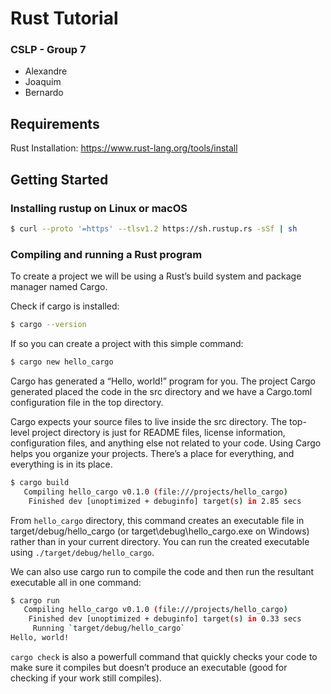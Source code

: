 # Rust Tutorial 

### CSLP - Group 7
- Alexandre
- Joaquim
- Bernardo

## Requirements
Rust Installation: https://www.rust-lang.org/tools/install

## Getting Started

### Installing rustup on Linux or macOS
```bash
$ curl --proto '=https' --tlsv1.2 https://sh.rustup.rs -sSf | sh
```

### Compiling and running a Rust program
To create a project we will be using a Rust’s build system and package manager named Cargo.

Check if cargo is installed:
```bash
$ cargo --version
```
If so you can create a project with this simple command:
```bash
$ cargo new hello_cargo
```
Cargo has generated a “Hello, world!” program for you. The project Cargo generated placed the code in the src directory and we have a Cargo.toml configuration file in the top directory.

Cargo expects your source files to live inside the src directory. The top-level project directory is just for README files, license information, configuration files, and anything else not related to your code. Using Cargo helps you organize your projects. There’s a place for everything, and everything is in its place.

```bash
$ cargo build
   Compiling hello_cargo v0.1.0 (file:///projects/hello_cargo)
    Finished dev [unoptimized + debuginfo] target(s) in 2.85 secs
```
From ``hello_cargo`` directory, this command creates an executable file in target/debug/hello_cargo (or target\debug\hello_cargo.exe on Windows) rather than in your current directory. 
You can run the created executable using ``./target/debug/hello_cargo``.

We can also use cargo run to compile the code and then run the resultant executable all in one command:
```bash
$ cargo run
   Compiling hello_cargo v0.1.0 (file:///projects/hello_cargo)
    Finished dev [unoptimized + debuginfo] target(s) in 0.33 secs
     Running `target/debug/hello_cargo`
Hello, world!
```

``cargo check`` is also a powerfull command that quickly checks your code to make sure it compiles but doesn’t produce an executable (good for checking if your work still compiles).
